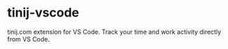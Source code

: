 # tinij-vscode

tinij.com extension for VS Code.
Track your time and work activity directly from VS Code.